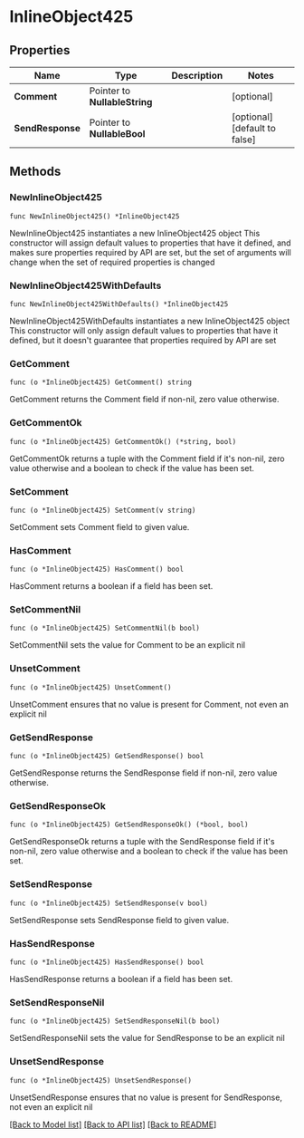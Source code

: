 # InlineObject425

## Properties

Name | Type | Description | Notes
------------ | ------------- | ------------- | -------------
**Comment** | Pointer to **NullableString** |  | [optional] 
**SendResponse** | Pointer to **NullableBool** |  | [optional] [default to false]

## Methods

### NewInlineObject425

`func NewInlineObject425() *InlineObject425`

NewInlineObject425 instantiates a new InlineObject425 object
This constructor will assign default values to properties that have it defined,
and makes sure properties required by API are set, but the set of arguments
will change when the set of required properties is changed

### NewInlineObject425WithDefaults

`func NewInlineObject425WithDefaults() *InlineObject425`

NewInlineObject425WithDefaults instantiates a new InlineObject425 object
This constructor will only assign default values to properties that have it defined,
but it doesn't guarantee that properties required by API are set

### GetComment

`func (o *InlineObject425) GetComment() string`

GetComment returns the Comment field if non-nil, zero value otherwise.

### GetCommentOk

`func (o *InlineObject425) GetCommentOk() (*string, bool)`

GetCommentOk returns a tuple with the Comment field if it's non-nil, zero value otherwise
and a boolean to check if the value has been set.

### SetComment

`func (o *InlineObject425) SetComment(v string)`

SetComment sets Comment field to given value.

### HasComment

`func (o *InlineObject425) HasComment() bool`

HasComment returns a boolean if a field has been set.

### SetCommentNil

`func (o *InlineObject425) SetCommentNil(b bool)`

 SetCommentNil sets the value for Comment to be an explicit nil

### UnsetComment
`func (o *InlineObject425) UnsetComment()`

UnsetComment ensures that no value is present for Comment, not even an explicit nil
### GetSendResponse

`func (o *InlineObject425) GetSendResponse() bool`

GetSendResponse returns the SendResponse field if non-nil, zero value otherwise.

### GetSendResponseOk

`func (o *InlineObject425) GetSendResponseOk() (*bool, bool)`

GetSendResponseOk returns a tuple with the SendResponse field if it's non-nil, zero value otherwise
and a boolean to check if the value has been set.

### SetSendResponse

`func (o *InlineObject425) SetSendResponse(v bool)`

SetSendResponse sets SendResponse field to given value.

### HasSendResponse

`func (o *InlineObject425) HasSendResponse() bool`

HasSendResponse returns a boolean if a field has been set.

### SetSendResponseNil

`func (o *InlineObject425) SetSendResponseNil(b bool)`

 SetSendResponseNil sets the value for SendResponse to be an explicit nil

### UnsetSendResponse
`func (o *InlineObject425) UnsetSendResponse()`

UnsetSendResponse ensures that no value is present for SendResponse, not even an explicit nil

[[Back to Model list]](../README.md#documentation-for-models) [[Back to API list]](../README.md#documentation-for-api-endpoints) [[Back to README]](../README.md)


